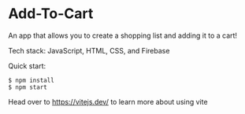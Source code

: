 # Add-To-Cart

An app that allows you to create a shopping list and adding it to a cart!  

Tech stack: JavaScript, HTML, CSS, and Firebase

Quick start:

```
$ npm install
$ npm start
````

Head over to https://vitejs.dev/ to learn more about using vite

